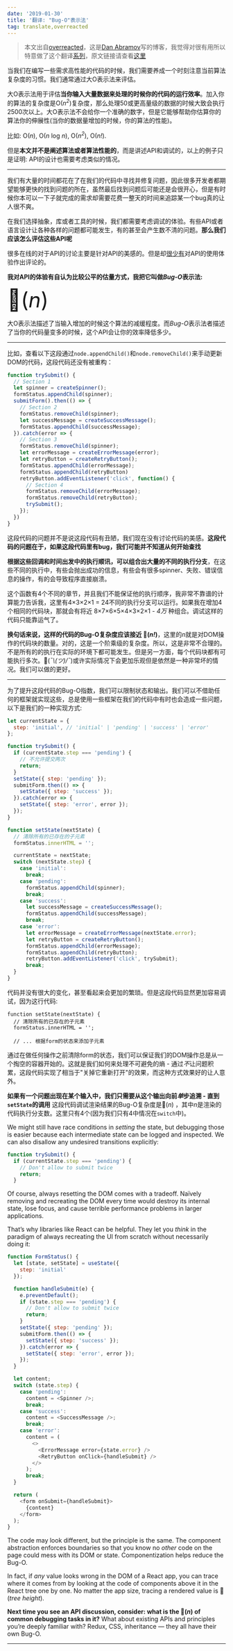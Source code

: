 ```yaml
---
date: '2019-01-30'
title: '翻译: "Bug-O"表示法'
tag: translate,overreacted
---
```


> 本文出自[overreacted](https://overreacted.io/)，这是[Dan Abramov](https://mobile.twitter.com/dan_abramov)写的博客，我觉得对很有用所以特意做了这个翻译[系列](/posts/overreacted)，原文链接请查看[这里](https://overreacted.io/the-bug-o-notation/)

当我们在编写一些需求高性能的代码的时候，我们需要养成一个时刻注意当前算法复杂度的习惯。我们通常通过大O表示法来评估。

大O表示法用于评估**当你输入大量数据来处理的时候你的代码的运行效率**。加入你的算法的复杂度是O(<i>n<sup>2</sup></i>)复杂度，那么处理50或更高量级的数据的时候大致会执行2500次以上。大O表示法不会给你一个准确的数字，但是它能够帮助你估算你的算法你的伸展性(当你的数据量增加的时候，你的算法的性能)。

比如: O(<i>n</i>), O(<i>n</i> log <i>n</i>), O(<i>n<sup>2</sup></i>), O(<i>n!</i>).

但是**本文并不是阐述算法或者算法性能的**，而是讲述API和调试的，以上的例子只是证明: API的设计也需要考虑类似的情况。

---

我们有大量的时间都花在了在我们的代码中寻找并修复问题，因此很多开发者都期望能够更快的找到问题的所在，虽然最后找到问题后可能还是会很开心，但是有时候你本可以一下子就完成的需求却需要花费一整天的时间来追踪某一个bug真的让人很不爽。

在我们选择抽象，库或者工具的时候，我们都需要考虑调试的体验。有些API或者语言设计让各种各样的问题都可能发生，有的甚至会产生数不清的问题。**那么我们应该怎么评估这些API呢**

很多在线的对于API的讨论主要是针对API的美感的。但是却[很少有](https://overreacted.io/optimized-for-change/)对API的使用体验作出评论的。

**我对API的体验有自认为比较公平的估量方式，我把它叫做*Bug-O*表示法:**

<font size="40">🐞(<i>n</i>)</font>

大O表示法描述了当输入增加的时候这个算法的减缓程度。而*Bug-O*表示法者描述了当你的代码量变多的时候，这个API会让你的效率降低多少。

---

比如，查看以下这段通过`node.appendChild()`和`node.removeChild()`来手动更新DOM的代码，这段代码还没有被重构：

```js
function trySubmit() {
  // Section 1
  let spinner = createSpinner();
  formStatus.appendChild(spinner);
  submitForm().then(() => {
  	// Section 2
    formStatus.removeChild(spinner);
    let successMessage = createSuccessMessage();
    formStatus.appendChild(successMessage);
  }).catch(error => {
  	// Section 3
    formStatus.removeChild(spinner);
    let errorMessage = createErrorMessage(error);
    let retryButton = createRetryButton();
    formStatus.appendChild(errorMessage);
    formStatus.appendChild(retryButton)
    retryButton.addEventListener('click', function() {
      // Section 4
      formStatus.removeChild(errorMessage);
      formStatus.removeChild(retryButton);
      trySubmit();
    });
  })
}
```

这段代码的问题并不是说这段代码有丑陋，我们现在没有讨论代码的美感。**这段代码的问题在于，如果这段代码里有bug，我们可能并不知道从何开始查找**

**根据这些回调和时间出发中的执行顺讯，可以组合出大量的不同的执行分支**，在这些不同的执行中，有些会抛出成功的信息，有些会有很多spinner、失败、错误信息的操作，有的会导致程序直接崩溃。

这个函数有4个不同的章节，并且我们不能保证他的执行顺序，我非常不靠谱的计算能力告诉我，这里有4×3×2×1 = 24不同的执行分支可以运行。如果我在增加4个相同的代码块，那就会有将近 8×7×6×5×4×3×2×1 - *4万* 种组合。调试这样的代码只能靠运气了。

**换句话来说，这样的代码的Bug-O复杂度应该接近 🐞(<i>n!</i>)**，这里的*n*就是对DOM操作的代码块的数量。对的，这是一个阶乘级的复杂度。所以，这是非常不合理的。不是所有的的执行在实际的环境下都可能发生。但是另一方面，每个代码块都有可能执行多次。<span style="word-break: keep-all">🐞(*¯\\_(ツ)_/¯*)</span>或许实际情况下会更加乐观但是依然是一种非常坏的情况。我们可以做的更好。

---

为了提升这段代码的Bug-O指数，我们可以限制状态和输出。我们可以不借助任何的框架就实现这些，总是使用一些框架在我们的代码中有时也会造成一些问题，以下是我们的一种实现方式:

```js
let currentState = {
  step: 'initial', // 'initial' | 'pending' | 'success' | 'error'
};

function trySubmit() {
  if (currentState.step === 'pending') {
    // 不允许提交两次
    return;
  }
  setState({ step: 'pending' });
  submitForm.then(() => {
    setState({ step: 'success' });
  }).catch(error => {
    setState({ step: 'error', error });
  });
}

function setState(nextState) {
  // 清除所有的已存在的子元素
  formStatus.innerHTML = '';

  currentState = nextState;
  switch (nextState.step) {
    case 'initial':
      break;
    case 'pending':
      formStatus.appendChild(spinner);
      break;
    case 'success':
      let successMessage = createSuccessMessage();
      formStatus.appendChild(successMessage);
      break;
    case 'error':
      let errorMessage = createErrorMessage(nextState.error);
      let retryButton = createRetryButton();
      formStatus.appendChild(errorMessage);
      formStatus.appendChild(retryButton);
      retryButton.addEventListener('click', trySubmit);
      break;
  }
}
```

代码并没有很大的变化，甚至看起来会更加的繁琐。但是这段代码显然更加容易调试，因为这行代码:

```js{3}
function setState(nextState) {
  // 清除所有的已存在的子元素
  formStatus.innerHTML = '';

  // ... 根据form的状态来添加子元素
```

通过在做任何操作之前清除form的状态，我们可以保证我们的DOM操作总是从一个掏空的容器开始的。这就是我们如何来处理不可避免的熵 - 通过*不*让问题积累，这段代码实现了相当于"关掉它重新打开"的效果，而这种方式效果好的让人意外。

**如果有一个问题出现在某个输入中，我们只需要从这个输出向前*单*步追溯 - 直到`setState`的调用** 这段代码调试渲染结果的Bug-O复杂度是🐞(*n*) ，其中*n*是渲染的代码执行分支数。这里只有4个(因为我们只有4中情况在`switch`中)。


We might still have race conditions in *setting* the state, but debugging those is easier because each intermediate state can be logged and inspected. We can also disallow any undesired transitions explicitly:

```js
function trySubmit() {
  if (currentState.step === 'pending') {
    // Don't allow to submit twice
    return;
  }
```

Of course, always resetting the DOM comes with a tradeoff. Naïvely removing and recreating the DOM every time would destroy its internal state, lose focus, and cause terrible performance problems in larger applications.

That’s why libraries like React can be helpful. They let you *think* in the paradigm of always recreating the UI from scratch without necessarily doing it:

```js
function FormStatus() {
  let [state, setState] = useState({
    step: 'initial'
  });

  function handleSubmit(e) {
    e.preventDefault();
    if (state.step === 'pending') {
      // Don't allow to submit twice
      return;
    }
    setState({ step: 'pending' });
    submitForm.then(() => {
      setState({ step: 'success' });
    }).catch(error => {
      setState({ step: 'error', error });
    });
  }

  let content;
  switch (state.step) {
    case 'pending':
      content = <Spinner />;
      break;
    case 'success':
      content = <SuccessMessage />;
      break;
    case 'error':
      content = (
        <>
          <ErrorMessage error={state.error} />
          <RetryButton onClick={handleSubmit} />
        </>
      );
      break;
  }

  return (
    <form onSubmit={handleSubmit}>
      {content}
    </form>
  );
}
```

The code may look different, but the principle is the same. The component abstraction enforces boundaries so that you know no *other* code on the page could mess with its DOM or state. Componentization helps reduce the Bug-O.

In fact, if *any* value looks wrong in the DOM of a React app, you can trace where it comes from by looking at the code of components above it in the React tree one by one. No matter the app size, tracing a rendered value is 🐞(*tree height*).

**Next time you see an API discussion, consider: what is the 🐞(*n*) of common debugging tasks in it?** What about existing APIs and principles you’re deeply familiar with? Redux, CSS, inheritance — they all have their own Bug-O.

---